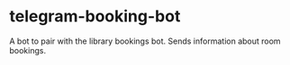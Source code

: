 # telegram-booking-bot
A bot to pair with the library bookings bot. Sends information about room bookings.
